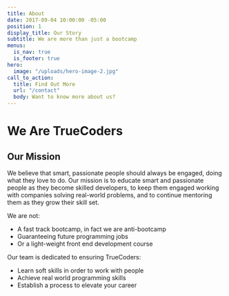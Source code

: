 ```yaml
---
title: About
date: 2017-09-04 10:00:00 -05:00
position: 1
display_title: Our Story
subtitle: We are more than just a bootcamp
menus:
  is_nav: true
  is_footer: true
hero:
  image: "/uploads/hero-image-2.jpg"
call_to_action:
  title: Find Out More
  url: "/contact"
  body: Want to know more about us?
---
```


# We Are TrueCoders

## Our Mission

We believe that smart, passionate people should always be engaged, doing what they love to do. Our mission is to educate smart and passionate people as they become skilled developers, to keep them engaged working with companies solving real-world problems, and to continue mentoring them as they grow their skill set.

We are not:

* A fast track bootcamp, in fact we are anti-bootcamp
* Guaranteeing future programming jobs
* Or a light-weight front end development course

Our team is dedicated to ensuring TrueCoders:

* Learn soft skills in order to work with people
* Achieve real world programming skills
* Establish a process to elevate your career
